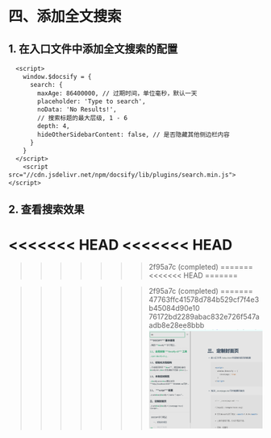 # 四、添加全文搜索

## 1. 在入口文件中添加全文搜索的配置

  ```
    <script>
      window.$docsify = {
        search: {
          maxAge: 86400000, // 过期时间，单位毫秒，默认一天
          placeholder: 'Type to search',
          noData: 'No Results!',
          // 搜索标题的最大层级, 1 - 6
          depth: 4,
          hideOtherSidebarContent: false, // 是否隐藏其他侧边栏内容
        }
      }
    </script>
      <script src="//cdn.jsdelivr.net/npm/docsify/lib/plugins/search.min.js"></script>
  ```

## 2. 查看搜索效果
<<<<<<< HEAD
<<<<<<< HEAD
=======

>>>>>>> 2f95a7c (completed)
=======
<<<<<<< HEAD
=======

>>>>>>> 2f95a7c (completed)
=======
>>>>>>> 47763ffc41578d784b529cf7f4e3b45084d90e10
>>>>>>> 76172bd2289abac832e726f547aadb8e28ee8bbb
  ![搜索结果](./images/1656044719259.png)